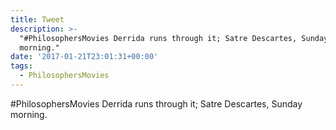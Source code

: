 ```yaml
---
title: Tweet
description: >-
  "#PhilosophersMovies Derrida runs through it; Satre Descartes, Sunday
  morning."
date: '2017-01-21T23:01:31+00:00'
tags:
  - PhilosophersMovies
---
```

#PhilosophersMovies Derrida runs through it; Satre Descartes, Sunday morning.
